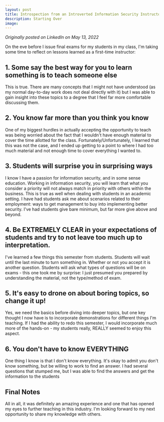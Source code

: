 ```yaml
---
layout: post
title: Introspection from an Introverted Information Security Instructor
description: Starting Over
image:
---
```

<a href="#introspection"></a>
<i>Originally posted on LinkedIn on May 13, 2022</i>

<p>On the eve before I issue final exams for my students in my class, I'm taking some time to reflect on lessons learned as a first-time instructor:</p>
<h2>1. Some say the best way for you to learn something is to teach someone else</h2>
<p>This is true. There are many concepts that I might not have understood (as my normal day-to-day work does not deal directly with it) but I was able to gain insight into these topics to a degree that I feel far more comfortable discussing them.</p>
<h2>2. You know far more than you think you know</h2>

<p>One of my biggest hurdles in actually accepting the opportunity to teach was being worried about the fact that I wouldn't have enough material to cover the time allotted for the class. Fortunately/Unfortunately, I learned that this was not the case, and I ended up getting to a point to where I had too much material and not enough time to cover everything I wanted to.</p>
<h2>3. Students will surprise you in surprising ways</h2>

<p>I know I have a passion for information security, and in some sense education. Working in information security, you will learn that what you consider a priority will not always match in priority with others within the business. This is true as well when dealing with students in an academic setting. I have had students ask me about scenarios related to their employment: ways to get management to buy into implementing better security. I've had students give bare minimum, but far more give above and beyond.</p>
<h2>4. Be EXTREMELY CLEAR in your expectations of students and try to not leave too much up to interpretation.</h2>

<p>I've learned a few things this semester from students. Students will wait until the last minute to turn something in. Whether or not you accept it is another question. Students will ask what types of questions will be on exams - this one took me by surprise: I just presumed you prepared by understanding the material, not the type/method of exam.</p>
<h2>5. It's easy to drone on about boring topics, so change it up!</h2>

<p>Yes, we need the basics before diving into deeper topics, but one key thought I now have is to incorporate demonstrations for different things I'm teaching. If I had the ability to redo this semester, I would incorporate much more of the hands-on - my students really, REALLY seemed to enjoy this aspect.</p>
<h2>6. You don't have to know EVERYTHING</h2>

<p>One thing I know is that I don't know everything. It's okay to admit you don't know something, but be willing to work to find an answer. I had several questions that stumped me, but I was able to find the answers and get the information to the students</p>
<h2>Final Notes</h2>

<p>All in all, it was definitely an amazing experience and one that has opened my eyes to further teaching in this industry. I'm looking forward to my next opportunity to share my knowledge with others.</p>
